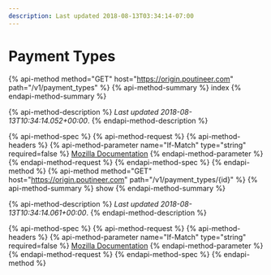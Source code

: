 ```yaml
---
description: Last updated 2018-08-13T03:34:14-07:00
---
```


# Payment Types

{% api-method method="GET" host="https://origin.poutineer.com" path="/v1/payment_types" %}
  {% api-method-summary %}
    index
  {% endapi-method-summary %}

  {% api-method-description %}
    *Last updated 2018-08-13T10:34:14.052+00:00*.
  {% endapi-method-description %}

  {% api-method-spec %}
    {% api-method-request %}
      {% api-method-headers %}
        {% api-method-parameter name="If-Match" type="string" required=false %}
          [Mozilla Documentation](https://developer.mozilla.org/en-US/docs/Web/HTTP/Headers/If-Match)
        {% endapi-method-parameter %}
    {% endapi-method-request %}
  {% endapi-method-spec %}
{% endapi-method %}
{% api-method method="GET" host="https://origin.poutineer.com" path="/v1/payment_types/{id}" %}
  {% api-method-summary %}
    show
  {% endapi-method-summary %}

  {% api-method-description %}
    *Last updated 2018-08-13T10:34:14.061+00:00*.
  {% endapi-method-description %}

  {% api-method-spec %}
    {% api-method-request %}
      {% api-method-headers %}
        {% api-method-parameter name="If-Match" type="string" required=false %}
          [Mozilla Documentation](https://developer.mozilla.org/en-US/docs/Web/HTTP/Headers/If-Match)
        {% endapi-method-parameter %}
    {% endapi-method-request %}
  {% endapi-method-spec %}
{% endapi-method %}
